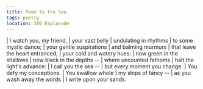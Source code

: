 ```yaml
---
title: Poem to the Sea
tags: poetry
location: 380 Esplanade
---
```


| I watch you, my friend,
| your vast belly
| undulating in rhythms
| to some mystic dance;
| your gentle suspirations
| and balming murmurs
| that leave the heart entranced;
| your cold and watery hues:
| now green in the shallows
| now black in the depths --
| where uncounted fathoms
| halt the light's advance:
| I call you the sea --
| but every moment you change.
| You defy my conceptions.
| You swallow whole
| my ships of fancy --
| as you wash away the words
| I write upon your sands.
